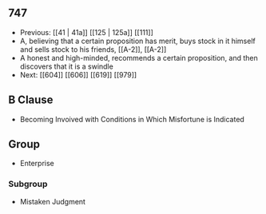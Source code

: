 ## 747
- Previous: [[41 | 41a]] [[125 | 125a]] [[111]] 
- A, believing that a certain proposition has merit, buys stock in it himself and sells stock to his friends, [[A-2]], [[A-2]]
- A honest and high-minded, recommends a certain proposition, and then discovers that it is a swindle
- Next: [[604]] [[606]] [[619]] [[979]] 

## B Clause
- Becoming Invoived with Conditions in Which Misfortune is Indicated

## Group
- Enterprise

### Subgroup
- Mistaken Judgment

